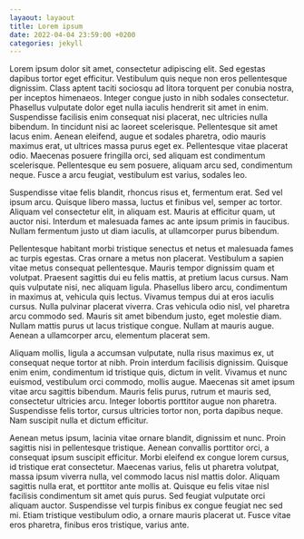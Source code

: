 ```yaml
---
layaout: layaout
title: Lorem ipsum
date: 2022-04-04 23:59:00 +0200
categories: jekyll
---
```

Lorem ipsum dolor sit amet, consectetur adipiscing elit. Sed egestas dapibus tortor eget efficitur. Vestibulum quis neque non eros pellentesque dignissim. Class aptent taciti sociosqu ad litora torquent per conubia nostra, per inceptos himenaeos. Integer congue justo in nibh sodales consectetur. Phasellus vulputate dolor eget nulla iaculis hendrerit sit amet in enim. Suspendisse facilisis enim consequat nisi placerat, nec ultricies nulla bibendum. In tincidunt nisi ac laoreet scelerisque. Pellentesque sit amet lacus enim. Aenean eleifend, augue et sodales pharetra, odio mauris maximus erat, ut ultrices massa purus eget ex. Pellentesque vitae placerat odio. Maecenas posuere fringilla orci, sed aliquam est condimentum scelerisque. Pellentesque eu sem posuere, aliquam arcu sed, condimentum neque. Fusce a arcu feugiat, vestibulum est varius, sodales leo.

Suspendisse vitae felis blandit, rhoncus risus et, fermentum erat. Sed vel ipsum arcu. Quisque libero massa, luctus et finibus vel, semper ac tortor. Aliquam vel consectetur elit, in aliquam est. Mauris at efficitur quam, ut auctor nisi. Interdum et malesuada fames ac ante ipsum primis in faucibus. Nullam fermentum justo ut diam iaculis, at ullamcorper purus bibendum.

Pellentesque habitant morbi tristique senectus et netus et malesuada fames ac turpis egestas. Cras ornare a metus non placerat. Vestibulum a sapien vitae metus consequat pellentesque. Mauris tempor dignissim quam et volutpat. Praesent sagittis dui eu felis mattis, at pretium lacus cursus. Nam quis vulputate nisi, nec aliquam ligula. Phasellus libero arcu, condimentum in maximus at, vehicula quis lectus. Vivamus tempus dui at eros iaculis cursus. Nulla pulvinar placerat viverra. Cras vehicula odio nisl, vel pharetra arcu commodo sed. Mauris sit amet bibendum justo, eget molestie diam. Nullam mattis purus ut lacus tristique congue. Nullam at mauris augue. Aenean a ullamcorper arcu, elementum placerat sem.

Aliquam mollis, ligula a accumsan vulputate, nulla risus maximus ex, ut consequat neque tortor at nibh. Proin interdum facilisis dignissim. Quisque enim enim, condimentum id tristique quis, dictum in velit. Vivamus et nunc euismod, vestibulum orci commodo, mollis augue. Maecenas sit amet ipsum vitae arcu sagittis bibendum. Mauris felis purus, rutrum et mauris sed, consectetur ultricies arcu. Integer lobortis porttitor augue non pharetra. Suspendisse felis tortor, cursus ultricies tortor non, porta dapibus neque. Nam suscipit nulla et dictum efficitur.

Aenean metus ipsum, lacinia vitae ornare blandit, dignissim et nunc. Proin sagittis nisi in pellentesque tristique. Aenean convallis porttitor orci, a consequat ipsum suscipit efficitur. Morbi eleifend ex congue lorem cursus, id tristique erat consectetur. Maecenas varius, felis ut pharetra volutpat, massa ipsum viverra nulla, vel commodo lacus nisl mattis dolor. Aliquam sagittis nulla erat, et porttitor ante mollis at. Quisque eu felis vitae nisl facilisis condimentum sit amet quis purus. Sed feugiat vulputate orci aliquam auctor. Suspendisse vel turpis finibus ex congue feugiat nec sed mi. Etiam tristique vestibulum odio, a ornare mauris placerat ut. Fusce vitae eros pharetra, finibus eros tristique, varius ante. 